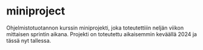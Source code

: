 # miniproject
Ohjelmistotuotannon kurssin miniprojekti, joka toteutettiiin neljän viikon mittaisen sprintin aikana. Projekti on toteutettu aikaisemmin keväällä 2024 ja tässä nyt tallessa.
